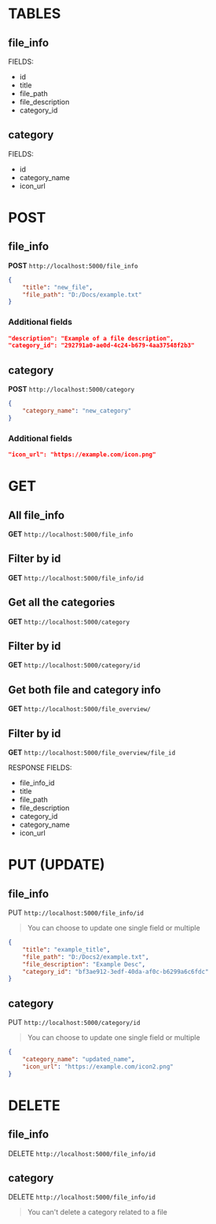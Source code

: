 # TABLES
## file_info
FIELDS:
- id
- title
- file_path
- file_description
- category_id

## category
FIELDS:
- id
- category_name
- icon_url

# POST


## file_info
**POST** `http://localhost:5000/file_info`
```json
{
    "title": "new_file",
    "file_path": "D:/Docs/example.txt"
}
```
### Additional fields
```json
"description": "Example of a file description",
"category_id": "292791a0-ae0d-4c24-b679-4aa37548f2b3"
```


## category
**POST** `http://localhost:5000/category`
```json
{
    "category_name": "new_category"
}
```
### Additional fields
```json
"icon_url": "https://example.com/icon.png"
```



# GET

## All file_info
**GET** `http://localhost:5000/file_info`

## Filter by id
**GET** `http://localhost:5000/file_info/id`

## Get all the categories
**GET** `http://localhost:5000/category`

## Filter by id
**GET** `http://localhost:5000/category/id`

## Get both file and category info
**GET** `http://localhost:5000/file_overview/`
## Filter by id
**GET** `http://localhost:5000/file_overview/file_id`

RESPONSE FIELDS:
- file_info_id
- title
- file_path
- file_description
- category_id
- category_name
- icon_url




# PUT (UPDATE)

## file_info

PUT `http://localhost:5000/file_info/id`

> You can choose to update one single field or multiple
```json
{
    "title": "example_title",
    "file_path": "D:/Docs2/example.txt",
    "file_description": "Example Desc",
    "category_id": "bf3ae912-3edf-40da-af0c-b6299a6c6fdc"
}
```

## category

PUT `http://localhost:5000/category/id`

> You can choose to update one single field or multiple
```json
{
    "category_name": "updated_name",
    "icon_url": "https://example.com/icon2.png"
}
```

# DELETE

## file_info
DELETE `http://localhost:5000/file_info/id`

## category
DELETE `http://localhost:5000/file_info/id`
> You can't delete a category related to a file


